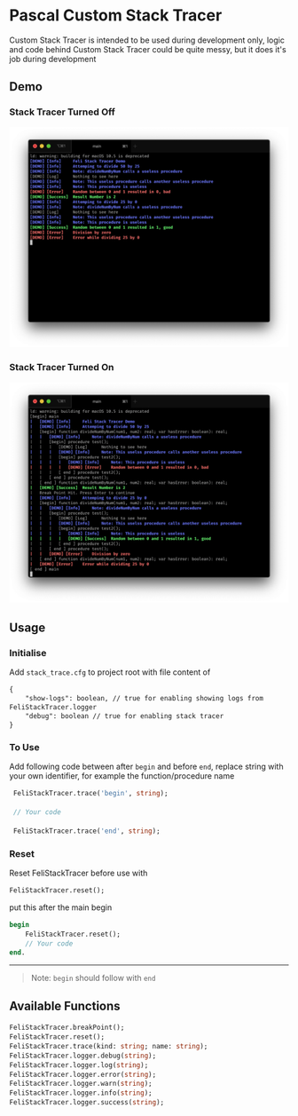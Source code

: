 # Pascal Custom Stack Tracer
Custom Stack Tracer is intended to be used during development only,
logic and code behind Custom Stack Tracer could be quite messy,
but it does it's job during development

## Demo
### Stack Tracer Turned Off
![alt text][demo-off]

### Stack Tracer Turned On
![alt text][demo-on]

[demo-off]: demo-off.png "Stack Tracer Off"
[demo-on]: demo-on.png "Stack Tracer On"


## Usage
### Initialise
Add `stack_trace.cfg` to project root with file content of
```jsonc
{
    "show-logs": boolean, // true for enabling showing logs from FeliStackTracer.logger
    "debug": boolean // true for enabling stack tracer
}
```

### To Use
Add following code between after `begin` and before `end`, replace string with your own identifier, for example the function/procedure name
```pascal
 FeliStackTracer.trace('begin', string);
 
 // Your code

 FeliStackTracer.trace('end', string);
```

### Reset
Reset FeliStackTracer before use with
```pascal
FeliStackTracer.reset();
```
put this after the main begin
```pascal
begin
    FeliStackTracer.reset();
    // Your code
end.
```

----

> Note: `begin` should follow with `end`


## Available Functions
```pascal
FeliStackTracer.breakPoint();
FeliStackTracer.reset();
FeliStackTracer.trace(kind: string; name: string);
FeliStackTracer.logger.debug(string);
FeliStackTracer.logger.log(string);
FeliStackTracer.logger.error(string);
FeliStackTracer.logger.warn(string);
FeliStackTracer.logger.info(string);
FeliStackTracer.logger.success(string);
```